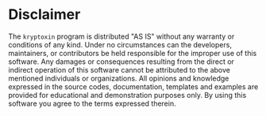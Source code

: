 # Disclaimer

The `kryptoxin` program is distributed "AS IS" without any warranty or conditions of any kind. Under no circumstances can the developers, maintainers, or contributors be held responsible for the improper use of this software. Any damages or consequences resulting from the direct or indirect operation of this software cannot be attributed to the above mentioned individuals or organizations. All opinions and knowledge expressed in the source codes, documentation, templates and examples are provided for educational and demonstration purposes only. By using this software you agree to the terms expressed therein.
